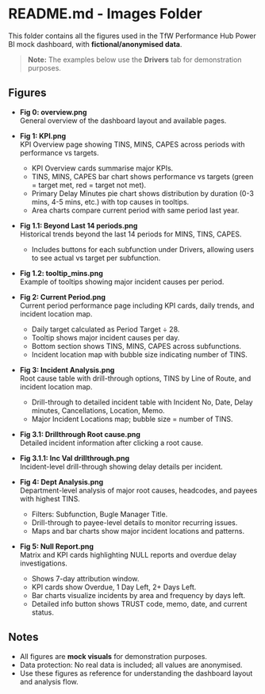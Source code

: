 # README.md - Images Folder

This folder contains all the figures used in the TfW Performance Hub Power BI mock dashboard, with **fictional/anonymised data**.

> **Note:** The examples below use the **Drivers** tab for demonstration purposes.

## Figures

- **Fig 0: overview.png**  
  General overview of the dashboard layout and available pages.

- **Fig 1: KPI.png**  
  KPI Overview page showing TINS, MINS, CAPES across periods with performance vs targets.  
  - KPI Overview cards summarise major KPIs.  
  - TINS, MINS, CAPES bar chart shows performance vs targets (green = target met, red = target not met).  
  - Primary Delay Minutes pie chart shows distribution by duration (0-3 mins, 4-5 mins, etc.) with top causes in tooltips.  
  - Area charts compare current period with same period last year.

- **Fig 1.1: Beyond Last 14 periods.png**  
  Historical trends beyond the last 14 periods for MINS, TINS, CAPES.  
  - Includes buttons for each subfunction under Drivers, allowing users to see actual vs target per subfunction.

- **Fig 1.2: tooltip_mins.png**  
  Example of tooltips showing major incident causes per period.

- **Fig 2: Current Period.png**  
  Current period performance page including KPI cards, daily trends, and incident location map.  
  - Daily target calculated as Period Target ÷ 28.  
  - Tooltip shows major incident causes per day.  
  - Bottom section shows TINS, MINS, CAPES across subfunctions.  
  - Incident location map with bubble size indicating number of TINS.

- **Fig 3: Incident Analysis.png**  
  Root cause table with drill-through options, TINS by Line of Route, and incident location map.    
  - Drill-through to detailed incident table with Incident No, Date, Delay minutes, Cancellations, Location, Memo.  
  - Major Incident Locations map; bubble size = number of TINS.

- **Fig 3.1: Drillthrough Root cause.png**  
  Detailed incident information after clicking a root cause.

- **Fig 3.1.1: Inc Val drillthrough.png**  
  Incident-level drill-through showing delay details per incident.

- **Fig 4: Dept Analysis.png**  
  Department-level analysis of major root causes, headcodes, and payees with highest TINS.  
  - Filters: Subfunction, Bugle Manager Title.  
  - Drill-through to payee-level details to monitor recurring issues.  
  - Maps and bar charts show major incident locations and patterns.

- **Fig 5: Null Report.png**  
  Matrix and KPI cards highlighting NULL reports and overdue delay investigations.  
  - Shows 7-day attribution window.  
  - KPI cards show Overdue, 1 Day Left, 2+ Days Left.  
  - Bar charts visualize incidents by area and frequency by days left.  
  - Detailed info button shows TRUST code, memo, date, and current status.

## Notes

- All figures are **mock visuals** for demonstration purposes.  
- Data protection: No real data is included; all values are anonymised.  
- Use these figures as reference for understanding the dashboard layout and analysis flow.

